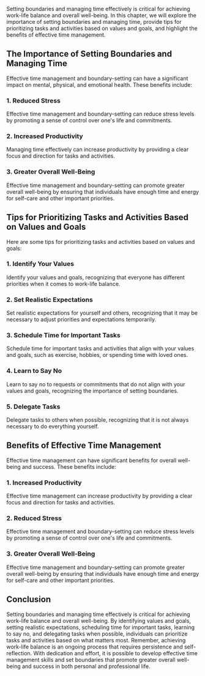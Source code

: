 
Setting boundaries and managing time effectively is critical for achieving work-life balance and overall well-being. In this chapter, we will explore the importance of setting boundaries and managing time, provide tips for prioritizing tasks and activities based on values and goals, and highlight the benefits of effective time management.

The Importance of Setting Boundaries and Managing Time
------------------------------------------------------

Effective time management and boundary-setting can have a significant impact on mental, physical, and emotional health. These benefits include:

### 1. Reduced Stress

Effective time management and boundary-setting can reduce stress levels by promoting a sense of control over one's life and commitments.

### 2. Increased Productivity

Managing time effectively can increase productivity by providing a clear focus and direction for tasks and activities.

### 3. Greater Overall Well-Being

Effective time management and boundary-setting can promote greater overall well-being by ensuring that individuals have enough time and energy for self-care and other important priorities.

Tips for Prioritizing Tasks and Activities Based on Values and Goals
--------------------------------------------------------------------

Here are some tips for prioritizing tasks and activities based on values and goals:

### 1. Identify Your Values

Identify your values and goals, recognizing that everyone has different priorities when it comes to work-life balance.

### 2. Set Realistic Expectations

Set realistic expectations for yourself and others, recognizing that it may be necessary to adjust priorities and expectations temporarily.

### 3. Schedule Time for Important Tasks

Schedule time for important tasks and activities that align with your values and goals, such as exercise, hobbies, or spending time with loved ones.

### 4. Learn to Say No

Learn to say no to requests or commitments that do not align with your values and goals, recognizing the importance of setting boundaries.

### 5. Delegate Tasks

Delegate tasks to others when possible, recognizing that it is not always necessary to do everything yourself.

Benefits of Effective Time Management
-------------------------------------

Effective time management can have significant benefits for overall well-being and success. These benefits include:

### 1. Increased Productivity

Effective time management can increase productivity by providing a clear focus and direction for tasks and activities.

### 2. Reduced Stress

Effective time management and boundary-setting can reduce stress levels by promoting a sense of control over one's life and commitments.

### 3. Greater Overall Well-Being

Effective time management and boundary-setting can promote greater overall well-being by ensuring that individuals have enough time and energy for self-care and other important priorities.

Conclusion
----------

Setting boundaries and managing time effectively is critical for achieving work-life balance and overall well-being. By identifying values and goals, setting realistic expectations, scheduling time for important tasks, learning to say no, and delegating tasks when possible, individuals can prioritize tasks and activities based on what matters most. Remember, achieving work-life balance is an ongoing process that requires persistence and self-reflection. With dedication and effort, it is possible to develop effective time management skills and set boundaries that promote greater overall well-being and success in both personal and professional life.
